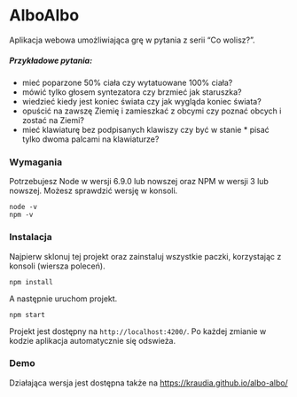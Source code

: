 # AlboAlbo

Aplikacja webowa umożliwiająca grę w pytania z serii “Co wolisz?”. 

##### Przykładowe pytania:
* mieć poparzone 50% ciała czy wytatuowane 100% ciała?
* mówić tylko głosem syntezatora czy brzmieć jak staruszka?
* wiedzieć kiedy jest koniec świata czy jak wygląda koniec świata?
* opuścić na zawszę Ziemię i zamieszkać z obcymi czy poznać obcych i zostać na Ziemi?
* mieć klawiaturę bez podpisanych klawiszy czy być w stanie * pisać tylko dwoma palcami na klawiaturze?

### Wymagania

Potrzebujesz Node  w wersji 6.9.0 lub nowszej oraz NPM w wersji 3  lub nowszej. Możesz sprawdzić wersję w konsoli.

```
node -v
npm -v
```

### Instalacja

Najpierw sklonuj tej projekt oraz zainstaluj wszystkie paczki, korzystając z konsoli (wiersza poleceń).

```
npm install
```
A następnie uruchom projekt.

```
npm start
```

Projekt jest dostępny na `http://localhost:4200/`. Po każdej zmianie w kodzie aplikacja automatycznie się odswieża.

### Demo

Działająca wersja jest dostępna także na https://kraudia.github.io/albo-albo/
